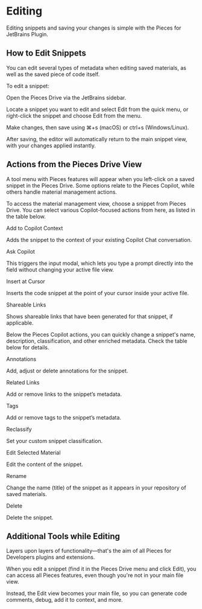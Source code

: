 # Editing

Editing snippets and saving your changes is simple with the Pieces for JetBrains Plugin.

## How to Edit Snippets

You can edit several types of metadata when editing saved materials, as well as the saved piece of code itself.

To edit a snippet:

Open the Pieces Drive via the JetBrains sidebar.

Locate a snippet you want to edit and select Edit from the quick menu, or right-click the snippet and choose Edit from the menu.

Make changes, then save using ⌘+s (macOS) or ctrl+s (Windows/Linux).



After saving, the editor will automatically return to the main snippet view, with your changes applied instantly.

## Actions from the Pieces Drive View

A tool menu with Pieces features will appear when you left-click on a saved snippet in the Pieces Drive. Some options relate to the Pieces Copilot, while others handle material management actions.



To access the material management view, choose a snippet from Pieces Drive. You can select various Copilot-focused actions from here, as listed in the table below.

Add to Copilot Context

Adds the snippet to the context of your existing Copilot Chat conversation.

Ask Copilot

This triggers the input modal, which lets you type a prompt directly into the field without changing your active file view.

Insert at Cursor

Inserts the code snippet at the point of your cursor inside your active file.

Shareable Links

Shows shareable links that have been generated for that snippet, if applicable.

Below the Pieces Copilot actions, you can quickly change a snippet's name, description, classification, and other enriched metadata. Check the table below for details.

Annotations

Add, adjust or delete annotations for the snippet.

Related Links

Add or remove links to the snippet’s metadata.

Tags

Add or remove tags to the snippet’s metadata.

Reclassify

Set your custom snippet classification.

Edit Selected Material

Edit the content of the snippet.

Rename

Change the name (title) of the snippet as it appears in your repository of saved materials.

Delete

Delete the snippet.

## Additional Tools while Editing

Layers upon layers of functionality—that's the aim of all Pieces for Developers plugins and extensions.

When you edit a snippet (find it in the Pieces Drive menu and click Edit), you can access all Pieces features, even though you're not in your main file view.

Instead, the Edit view becomes your main file, so you can generate code comments, debug, add it to context, and more.